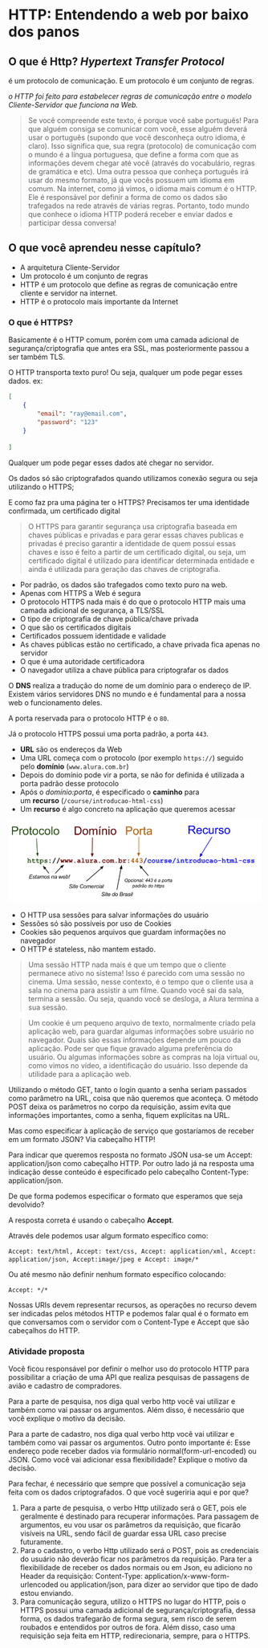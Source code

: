 # HTTP: Entendendo a web por baixo dos panos

## O que é Http? *Hypertext Transfer Protocol*

é um protocolo de comunicação. E um protocolo é um conjunto de regras.

*o HTTP foi feito para estabelecer regras de comunicação entre o modelo Cliente-Servidor que funciona na Web.*

> Se você compreende este texto, é porque você sabe português! Para que alguém consiga se comunicar com você, esse alguém deverá usar o português (supondo que você desconheça outro idioma, é claro). Isso significa que, sua regra (protocolo) de comunicação com o mundo é a língua portuguesa, que define a forma com que as informações devem chegar até você (através do vocabulário, regras de gramática e etc). Uma outra pessoa que conheça português irá usar do mesmo formato, já que vocês possuem um idioma em comum.
Na internet, como já vimos, o idioma mais comum é o HTTP. Ele é responsável por definir a forma de como os dados são trafegados na rede através de várias regras. Portanto, todo mundo que conhece o idioma HTTP poderá receber e enviar dados e participar dessa conversa!

## **O que você aprendeu nesse capítulo?**

- A arquitetura Cliente-Servidor
- Um protocolo é um conjunto de regras
- HTTP é um protocolo que define as regras de comunicação entre cliente e servidor na internet.
- HTTP é o protocolo mais importante da Internet

### O que é HTTPS?

Basicamente é o HTTP comum, porém com uma camada adicional de segurança/criptografia que antes era SSL, mas posteriormente passou a ser também TLS.

O HTTP transporta texto puro! Ou seja, qualquer um pode pegar esses dados. ex:

```json
[
	{
		"email": "ray@email.com",
		"password": "123"
	}

]
```

Qualquer um pode pegar esses dados até chegar no servidor.

Os dados só são criptografados quando utilizamos conexão segura ou seja utilizando o HTTPS;

E como faz pra uma página ter o HTTPS? Precisamos ter uma identidade confirmada, um certificado digital

> O HTTPS para garantir segurança usa criptografia baseada em chaves públicas e privadas e para gerar essas chaves publicas e privadas é preciso garantir a identidade de quem possui essas chaves e isso é feito a partir de um certificado digital, ou seja, um certificado digital é utilizado para identificar determinada entidade e ainda é utilizada para geração das chaves de criptografia.

- Por padrão, os dados são trafegados como texto puro na web.
- Apenas com HTTPS a Web é segura
- O protocolo HTTPS nada mais é do que o protocolo HTTP mais uma camada adicional de segurança, a TLS/SSL
- O tipo de criptografia de chave pública/chave privada
- O que são os certificados digitais
- Certificados possuem identidade e validade
- As chaves públicas estão no certificado, a chave privada fica apenas no servidor
- O que é uma autoridade certificadora
- O navegador utiliza a chave pública para criptografar os dados

O **DNS** realiza a tradução do nome de um domínio para o endereço de IP. Existem vários servidores DNS no mundo e é fundamental para a nossa web o funcionamento deles.

A porta reservada para o protocolo HTTP é o `80`.

Já o protocolo HTTPS possui uma porta padrão, a porta `443`.

- **URL** são os endereços da Web
- Uma URL começa com o protocolo (por exemplo `https://`) seguido pelo **domínio** (`www.alura.com.br`)
- Depois do domínio pode vir a porta, se não for definida é utilizada a porta padrão desse protocolo
- Após o *domínio:porta*, é especificado o **caminho** para um **recurso** (`/course/introducao-html-css`)
- Um **recurso** é algo concreto na aplicação que queremos acessar

![HTTP%20Entendendo%20a%20web%20por%20baixo%20dos%20panos%2019815eeba03b43e09b3ecbe903fe6cd0/Untitled.png](HTTP%20Entendendo%20a%20web%20por%20baixo%20dos%20panos%2019815eeba03b43e09b3ecbe903fe6cd0/Untitled.png)

- O HTTP usa sessões para salvar informações do usuário
- Sessões só são possíveis por uso de Cookies
- Cookies são pequenos arquivos que guardam informações no navegador
- O HTTP é stateless, não mantem estado.

> Uma sessão HTTP nada mais é que um tempo que o cliente permanece ativo no sistema! Isso é parecido com uma sessão no cinema. Uma sessão, nesse contexto, é o tempo que o cliente usa a sala no cinema para assistir a um filme. Quando você sai da sala, termina a sessão. Ou seja, quando você se desloga, a Alura termina a sua sessão.

> Um cookie é um pequeno arquivo de texto, normalmente criado pela aplicação web, para guardar algumas informações sobre usuário no navegador. Quais são essas informações depende um pouco da aplicação. Pode ser que fique gravado alguma preferência do usuário. Ou algumas informações sobre as compras na loja virtual ou, como vimos no vídeo, a identificação do usuário. Isso depende da utilidade para a aplicação web.

Utilizando o método GET, tanto o login quanto a senha seriam passados como parâmetro na URL, coisa que não queremos que aconteça. O método POST deixa os parâmetros no corpo da requisição, assim evita que informações importantes, como a senha, fiquem explícitas na URL.

Mas como especificar à aplicação de serviço que gostaríamos de receber em um formato JSON? Via cabeçalho HTTP!

Para indicar que queremos resposta no formato JSON usa-se um Accept: application/json como cabeçalho HTTP. Por outro lado já na resposta uma indicação desse conteúdo é especificado pelo cabeçalho Content-Type: application/json.

De que forma podemos especificar o formato que esperamos que seja devolvido?

A resposta correta é usando o cabeçalho **Accept**.

Através dele podemos usar algum formato específico como:

```
Accept: text/html, Accept: text/css, Accept: application/xml, Accept: application/json, Accept:image/jpeg e Accept: image/*
```

Ou até mesmo não definir nenhum formato específico colocando:

```
Accept: */*
```

Nossas URIs devem representar recursos, as operações no recurso devem ser indicadas pelos métodos HTTP e podemos falar qual é o formato em que conversamos com o servidor com o Content-Type e Accept que são cabeçalhos do HTTP.

### Atividade proposta

Você ficou responsável por definir o melhor uso do protocolo HTTP para possibilitar a criação de uma API que realiza pesquisas de passagens de avião e cadastro de compradores.

Para a parte de pesquisa, nos diga qual verbo http você vai utilizar e também como vai passar os argumentos. Além disso, é necessário que você explique o motivo da decisão.

Para a parte de cadastro, nos diga qual verbo http você vai utilizar e também como vai passar os argumentos. Outro ponto importante é:  Esse endereço pode receber dados via formulário normal(form-url-encoded) ou JSON. Como você vai adicionar essa flexibilidade? Explique o motivo da decisão.

Para fechar, é necessário que sempre que possível a comunicação seja feita com os dados criptografados. O que você sugeriria aqui e por que?

1. Para a parte de pesquisa, o verbo Http utilizado será o GET, pois ele geralmente é destinado para recuperar informações. Para passagem de argumentos, eu vou usar os parâmetros da requisição, que ficarão visíveis na URL, sendo fácil de guardar essa URL caso precise futuramente.
2. Para o cadastro, o verbo Http utilizado será o POST, pois as credenciais do usuário não deverão ficar nos parâmetros da requisição. Para ter a flexibilidade de receber os dados normais ou em Json, eu adiciono no Header da requisição: Content-Type: application/x-www-form-urlencoded ou application/json, para dizer ao servidor que tipo de dado estou enviando.
3. Para comunicação segura, utilizo o HTTPS no lugar do HTTP, pois o HTTPS possui uma camada adicional de segurança/criptografia, dessa forma, os dados trafegarão de forma segura, sem risco de serem roubados e entendidos por outros de fora. Além disso, caso uma requisição seja feita em HTTP, redirecionaria, sempre, para o HTTPS.
